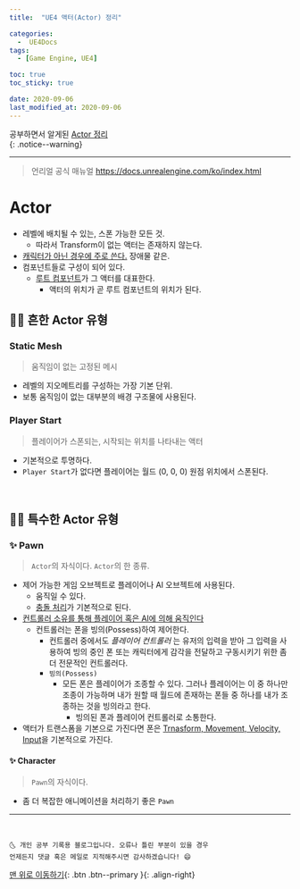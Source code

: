 ```yaml
---
title:  "UE4 액터(Actor) 정리" 

categories:
  -  UE4Docs
tags:
  - [Game Engine, UE4]

toc: true
toc_sticky: true

date: 2020-09-06
last_modified_at: 2020-09-06
---
```


공부하면서 알게된 <u>Actor 정리</u>  
{: .notice--warning}

***

> 언리얼 공식 매뉴얼 <https://docs.unrealengine.com/ko/index.html>

# Actor

- 레벨에 배치될 수 있는, 스폰 가능한 모든 것.
  - 따라서 Transform이 없는 액터는 존재하지 않는다.
- <u>캐릭터가 아닌 경우에 주로 쓴다.</u> 장애물 같은.
- 컴포넌트들로 구성이 되어 있다.
  - <u>루트 컴포넌트</u>가 그 액터를 대표한다.
    - 액터의 위치가 곧 루트 컴포넌트의 위치가 된다.

## 👩‍🦰 흔한 Actor 유형

### Static Mesh

> 움직임이 없는 고정된 메시

- 레벨의 지오메트리를 구성하는 가장 기본 단위.
- 보통 움직임이 없는 대부분의 배경 구조물에 사용된다. 

### Player Start

> 플레이어가 스폰되는, 시작되는 위치를 나타내는 액터

- 기본적으로 투명하다.
- `Player Start`가 없다면 플레이어는 월드 (0, 0, 0) 원점 위치에서 스폰된다.

<br>

## 👩‍🦰 특수한 Actor 유형

### ✨ Pawn

> `Actor`의 자식이다. `Actor`의 한 종류. 

- 제어 가능한 게임 오브젝트로 플레이어나 AI 오브젝트에 사용된다.
  - 움직일 수 있다.
  - <u>충돌 처리</u>가 기본적으로 된다.
- <u>컨트롤러 소유를 통해 플레이어 혹은 AI에 의해 움직인다</u>
  - 컨트롤러는 폰을 빙의(Possess)하여 제어한다.
    - 컨트롤러 중에서도 *플레이어 컨트롤러* 는 유저의 입력을 받아 그 입력을 사용하여 빙의 중인 폰 또는 캐릭터에게 감각을 전달하고  구동시키기 위한 좀 더 전문적인 컨트롤러다.
    - `빙의(Possess)`
      - 모든 폰은 플레이어가 조종할 수 있다. 그러나 플레이어는 이 중 하나만 조종이 가능하며 내가 원할 때 월드에 존재하는 폰들 중 하나를 내가 조종하는 것을 빙의라고 한다.
        - 빙의된 폰과 플레이어 컨트롤러로 소통한다.
- 액터가 트랜스폼을 기본으로 가진다면 폰은 <u>Trnasform, Movement, Velocity, Input</u>을 기본적으로 가진다.

#### ✨ Character

> `Pawn`의 자식이다.

- 좀 더 복잡한 애니메이션을 처리하기 좋은 `Pawn`

***
<br>

    🌜 개인 공부 기록용 블로그입니다. 오류나 틀린 부분이 있을 경우 
    언제든지 댓글 혹은 메일로 지적해주시면 감사하겠습니다! 😄

[맨 위로 이동하기](#){: .btn .btn--primary }{: .align-right}